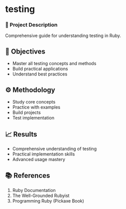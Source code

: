 # testing
### 📝 Project Description
Comprehensive guide for understanding testing in Ruby.

## 🎯 Objectives
- Master all testing concepts and methods
- Build practical applications
- Understand best practices

## ⚙️ Methodology
- Study core concepts
- Practice with examples
- Build projects
- Test implementation

## 📈 Results
- Comprehensive understanding of testing
- Practical implementation skills
- Advanced usage mastery

## 📚 References
1. Ruby Documentation
2. The Well-Grounded Rubyist
3. Programming Ruby (Pickaxe Book)

